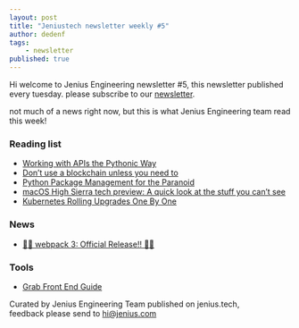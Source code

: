 ```yaml
---
layout: post
title: "Jeniustech newsletter weekly #5"
author: dedenf
tags:
    - newsletter
published: true
---
```


Hi welcome to Jenius Engineering newsletter #5, this newsletter published every tuesday. please subscribe to our [newsletter](http://jenius.tech/newsletter).

not much of a news right now, but this is what Jenius Engineering team read this week!

### Reading list
- [Working with APIs the Pythonic Way](https://medium.com/@hakibenita/working-with-apis-the-pythonic-way-484784ed1ce0)
- [Don’t use a blockchain unless you need to](https://hackernoon.com/dont-use-a-blockchain-unless-you-need-to-bc063d0f9a80)
- [Python Package Management for the Paranoid](https://medium.com/python-pandemonium/python-package-management-for-the-paranoid-52c23f6aba6a)
- [macOS High Sierra tech preview: A quick look at the stuff you can’t see](https://arstechnica.com/apple/2017/06/macos-high-sierra-tech-preview-a-quick-look-at-the-stuff-you-cant-see/)
- [Kubernetes Rolling Upgrades One By One](https://www.weave.works/blog/kubernetes-rolling-upgrades-one-by-one/)

### News
- [🍾🚀 webpack 3: Official Release!! 🚀🍾](https://medium.com/webpack/webpack-3-official-release-15fd2dd8f07b)

### Tools
- [Grab Front End Guide](https://github.com/grab/front-end-guide)

Curated by Jenius Engineering Team published on jenius.tech,   
feedback please send to hi@jenius.com